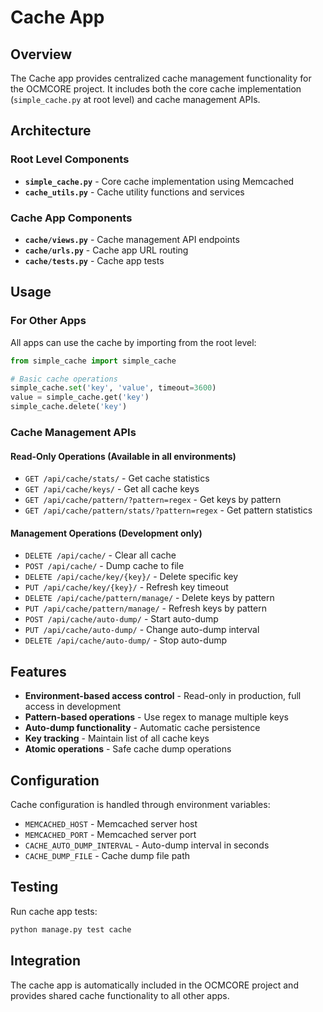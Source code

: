 # Cache App

## Overview

The Cache app provides centralized cache management functionality for the OCMCORE project. It includes both the core cache implementation (`simple_cache.py` at root level) and cache management APIs.

## Architecture

### Root Level Components
- **`simple_cache.py`** - Core cache implementation using Memcached
- **`cache_utils.py`** - Cache utility functions and services

### Cache App Components
- **`cache/views.py`** - Cache management API endpoints
- **`cache/urls.py`** - Cache app URL routing
- **`cache/tests.py`** - Cache app tests

## Usage

### For Other Apps
All apps can use the cache by importing from the root level:

```python
from simple_cache import simple_cache

# Basic cache operations
simple_cache.set('key', 'value', timeout=3600)
value = simple_cache.get('key')
simple_cache.delete('key')
```

### Cache Management APIs

#### Read-Only Operations (Available in all environments)
- `GET /api/cache/stats/` - Get cache statistics
- `GET /api/cache/keys/` - Get all cache keys
- `GET /api/cache/pattern/?pattern=regex` - Get keys by pattern
- `GET /api/cache/pattern/stats/?pattern=regex` - Get pattern statistics

#### Management Operations (Development only)
- `DELETE /api/cache/` - Clear all cache
- `POST /api/cache/` - Dump cache to file
- `DELETE /api/cache/key/{key}/` - Delete specific key
- `PUT /api/cache/key/{key}/` - Refresh key timeout
- `DELETE /api/cache/pattern/manage/` - Delete keys by pattern
- `PUT /api/cache/pattern/manage/` - Refresh keys by pattern
- `POST /api/cache/auto-dump/` - Start auto-dump
- `PUT /api/cache/auto-dump/` - Change auto-dump interval
- `DELETE /api/cache/auto-dump/` - Stop auto-dump

## Features

- **Environment-based access control** - Read-only in production, full access in development
- **Pattern-based operations** - Use regex to manage multiple keys
- **Auto-dump functionality** - Automatic cache persistence
- **Key tracking** - Maintain list of all cache keys
- **Atomic operations** - Safe cache dump operations

## Configuration

Cache configuration is handled through environment variables:
- `MEMCACHED_HOST` - Memcached server host
- `MEMCACHED_PORT` - Memcached server port
- `CACHE_AUTO_DUMP_INTERVAL` - Auto-dump interval in seconds
- `CACHE_DUMP_FILE` - Cache dump file path

## Testing

Run cache app tests:
```bash
python manage.py test cache
```

## Integration

The cache app is automatically included in the OCMCORE project and provides shared cache functionality to all other apps. 